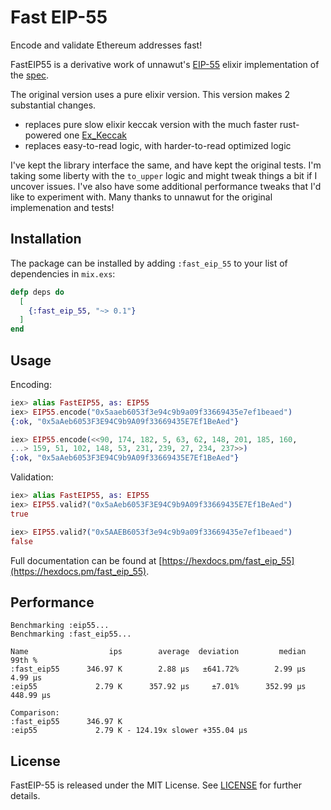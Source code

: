 # Fast EIP-55

Encode and validate Ethereum addresses fast!

FastEIP55 is a derivative work of unnawut's [EIP-55](https://github.com/unnawut/eip_55) elixir implementation of the [spec](https://github.com/ethereum/EIPs/blob/master/EIPS/eip-55.md).

The original version uses a pure elixir version. This version makes 2 substantial changes.

* replaces pure slow elixir keccak version with the much faster rust-powered one [Ex_Keccak](https://github.com/tzumby/ex_keccak)
* replaces easy-to-read logic, with harder-to-read optimized logic

I've kept the library interface the same, and have kept the original tests. I'm taking some liberty with the `to_upper` logic and might tweak things a bit if I uncover issues. I've also have some additional performance tweaks that I'd like to experiment with. Many thanks to unnawut for the original implemenation and tests!

## Installation

The package can be installed by adding `:fast_eip_55` to your list of dependencies in `mix.exs`:

```elixir
defp deps do
  [
    {:fast_eip_55, "~> 0.1"}
  ]
end
```

## Usage

Encoding:

```elixir
iex> alias FastEIP55, as: EIP55
iex> EIP55.encode("0x5aaeb6053f3e94c9b9a09f33669435e7ef1beaed")
{:ok, "0x5aAeb6053F3E94C9b9A09f33669435E7Ef1BeAed"}

iex> EIP55.encode(<<90, 174, 182, 5, 63, 62, 148, 201, 185, 160,
...> 159, 51, 102, 148, 53, 231, 239, 27, 234, 237>>)
{:ok, "0x5aAeb6053F3E94C9b9A09f33669435E7Ef1BeAed"}
```

Validation:

```elixir
iex> alias FastEIP55, as: EIP55
iex> EIP55.valid?("0x5aAeb6053F3E94C9b9A09f33669435E7Ef1BeAed")
true

iex> EIP55.valid?("0x5AAEB6053f3e94c9b9a09f33669435e7ef1beaed")
false
```

Full documentation can be found at [https://hexdocs.pm/fast_eip_55](https://hexdocs.pm/fast_eip_55).

## Performance

```
Benchmarking :eip55...
Benchmarking :fast_eip55...

Name                  ips        average  deviation         median         99th %
:fast_eip55      346.97 K        2.88 μs   ±641.72%        2.99 μs        4.99 μs
:eip55             2.79 K      357.92 μs     ±7.01%      352.99 μs      448.99 μs

Comparison:
:fast_eip55      346.97 K
:eip55             2.79 K - 124.19x slower +355.04 μs

```

## License

FastEIP-55 is released under the MIT License. See [LICENSE](./LICENSE) for further details.
